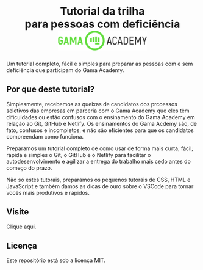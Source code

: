<h1 align="center">Tutorial da trilha<br>
    para pessoas com deficiência <br>
    <img alt="Logótipo contendo o nome de Gama Academy e um símbolo de mão fechada semelhante à luta de boxe" src="assets/images/logotipo-de-gama-academy.png" height="52px">
</h1>

Um tutorial completo, fácil e simples para preparar as pessoas com e sem deficiência que participam do Gama Academy.

## Por que deste tutorial?

Simplesmente, recebemos as queixas de candidatos dos prcoessos seletivos das empresas em parceria com o Gama Academy que eles têm dificuldades ou estão confusos com o ensinamento do Gama Academy em relação ao Git, GitHub e Netlify. Os ensinamentos do Gama Acdemy são, de fato, confusos e incompletos, e não são eficientes para que os candidatos compreendam como funciona. 

Preparamos um tutorial completo de como usar de forma mais curta, fácil, rápida e simples o Git, o GitHub e o Netlify para facilitar o autodesenvolvimento e agilizar a entrega do trabalho mais cedo antes do começo do prazo. 

Não só estes tutorais, preparamos os pequenos tutorais de CSS, HTML e JavaScript e também damos as dicas de ouro sobre o VSCode para tornar vocês mais produtivos e rápidos. 

## Visite

Clique aqui. 

## Licença

Este repositório está sob a licença MIT. 
